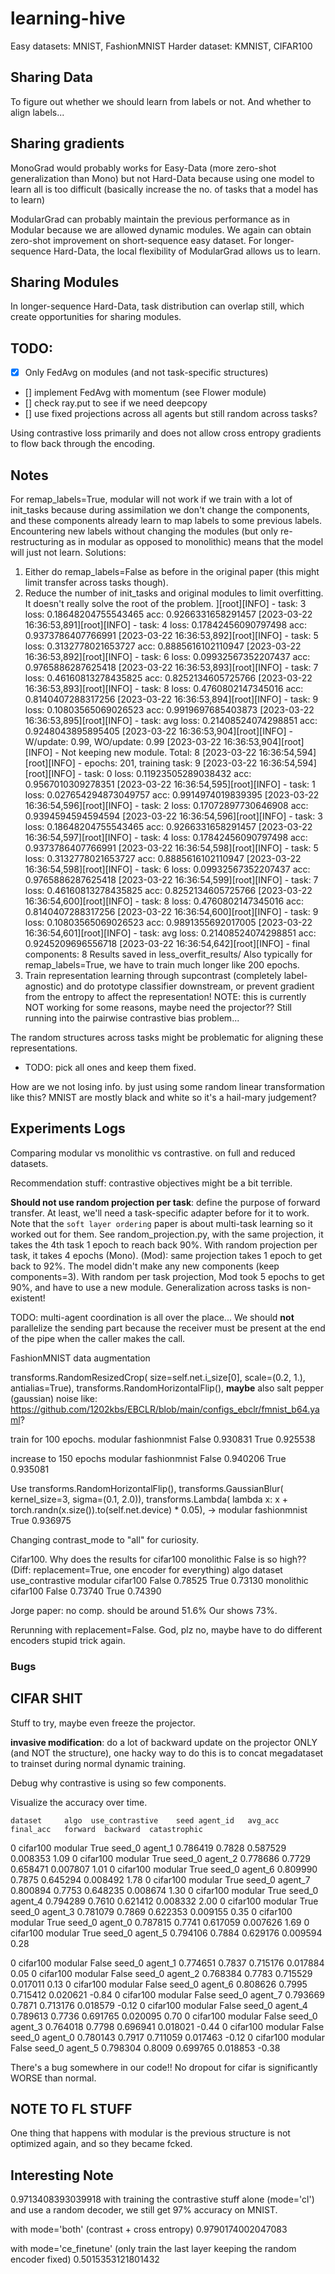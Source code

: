 # learning-hive

Easy datasets: MNIST, FashionMNIST
Harder dataset: KMNIST, CIFAR100

## Sharing Data
To figure out whether we should learn from labels or not. And whether to align labels...

## Sharing gradients
MonoGrad would probably works for Easy-Data (more zero-shot
generalization than Mono) but not Hard-Data because
using one model to learn all is too difficult (basically increase the no. 
of tasks that a model has to learn)

ModularGrad can probably maintain the previous performance as in Modular because we
are allowed dynamic modules. We again can obtain zero-shot improvement on short-sequence easy dataset.
For longer-sequence Hard-Data, the local flexibility of ModularGrad allows us to learn.

## Sharing Modules
In longer-sequence Hard-Data, task distribution can overlap still, which create opportunities for sharing modules.


## TODO:
- [x] Only FedAvg on modules (and not task-specific structures)
- [] implement FedAvg with momentum (see Flower module)
- [] check ray.put to see if we need deepcopy
- [] use fixed projections across all agents but still random across tasks?

Using contrastive loss primarily and does not allow cross entropy gradients to flow
back through the encoding.

## Notes
For remap_labels=True, modular will not work if we train with a lot of init_tasks because during assimilation
we don't change the components, and these components already learn to map labels to some previous labels. Encountering
new labels without changing the modules (but only re-restructuring as in modular as opposed to monolithic) means that 
the model will just not learn.
Solutions:
1. Either do remap_labels=False as before in the original paper (this might limit transfer across tasks though).
2. Reduce the number of init_tasks and original modules to limit overfitting. It doesn't really solve the root of the problem.
][root][INFO] -         task: 3 loss: 0.18648204755543465       acc: 0.9266331658291457
[2023-03-22 16:36:53,891][root][INFO] -         task: 4 loss: 0.17842456090797498       acc: 0.9373786407766991
[2023-03-22 16:36:53,892][root][INFO] -         task: 5 loss: 0.3132778021653727        acc: 0.8885616102110947
[2023-03-22 16:36:53,892][root][INFO] -         task: 6 loss: 0.09932567352207437       acc: 0.9765886287625418
[2023-03-22 16:36:53,893][root][INFO] -         task: 7 loss: 0.46160813278435825       acc: 0.8252134605725766
[2023-03-22 16:36:53,893][root][INFO] -         task: 8 loss: 0.4760802147345016        acc: 0.8140407288317256
[2023-03-22 16:36:53,894][root][INFO] -         task: 9 loss: 0.10803565069026523       acc: 0.9919697685403873
[2023-03-22 16:36:53,895][root][INFO] -         task: avg       loss: 0.21408524074298851       acc: 0.9248043895895405
[2023-03-22 16:36:53,904][root][INFO] - W/update: 0.99, WO/update: 0.99
[2023-03-22 16:36:53,904][root][INFO] - Not keeping new module. Total: 8
[2023-03-22 16:36:54,594][root][INFO] - epochs: 201, training task: 9
[2023-03-22 16:36:54,594][root][INFO] -         task: 0 loss: 0.11923505289038432       acc: 0.9567010309278351
[2023-03-22 16:36:54,595][root][INFO] -         task: 1 loss: 0.027654294873049757      acc: 0.9914974019839395
[2023-03-22 16:36:54,596][root][INFO] -         task: 2 loss: 0.17072897730646908       acc: 0.9394594594594594
[2023-03-22 16:36:54,596][root][INFO] -         task: 3 loss: 0.18648204755543465       acc: 0.9266331658291457
[2023-03-22 16:36:54,597][root][INFO] -         task: 4 loss: 0.17842456090797498       acc: 0.9373786407766991
[2023-03-22 16:36:54,598][root][INFO] -         task: 5 loss: 0.3132778021653727        acc: 0.8885616102110947
[2023-03-22 16:36:54,598][root][INFO] -         task: 6 loss: 0.09932567352207437       acc: 0.9765886287625418
[2023-03-22 16:36:54,599][root][INFO] -         task: 7 loss: 0.46160813278435825       acc: 0.8252134605725766
[2023-03-22 16:36:54,600][root][INFO] -         task: 8 loss: 0.4760802147345016        acc: 0.8140407288317256
[2023-03-22 16:36:54,600][root][INFO] -         task: 9 loss: 0.10803565069026523       acc: 0.9891355692017005
[2023-03-22 16:36:54,601][root][INFO] -         task: avg       loss: 0.21408524074298851       acc: 0.9245209696556718
[2023-03-22 16:36:54,642][root][INFO] - final components: 8
Results saved in less_overfit_results/ Also typically for remap_labels=True, we have to train much longer like 200 epochs.
3. Train representation learning through supcontrast (completely label-agnostic) and do prototype classifier downstream, or prevent
gradient from the entropy to affect the representation!
NOTE: this is currently NOT working for some reasons, maybe need the projector??
Still running into the pairwise contrastive bias problem...


The random structures across tasks might be problematic for aligning these representations.
- TODO: pick all ones and keep them fixed.


How are we not losing info. by just using some random linear transformation like this? MNIST are mostly black and white so it's a hail-mary judgement?


## Experiments Logs
Comparing modular vs monolithic vs contrastive.
on full and reduced datasets.



Recommendation stuff: contrastive objectives might be a bit terrible.



__Should not use random projection per task__: define the purpose of forward transfer. At least, we'll need a task-specific 
adapter before for it to work. Note that the `soft layer ordering` paper is about multi-task learning so it worked out for them.
See random_projection.py, with the same projection, it takes the 4th task 1 epoch to reach back 90%. With random projection per task,
it takes 4 epochs (Mono). (Mod): same projection takes 1 epoch to get back to 92%. The model didn't make any new components (keep components=3). With random per task projection, Mod took 5 epochs to get 90%, and have to use a new module. Generalization across tasks is non-existent!





TODO: multi-agent coordination is all over the place...
We should **not** parallelize the sending part because the receiver must be present at the end of the pipe when the caller makes the call.




FashionMNIST data augmentation

transforms.RandomResizedCrop(
                    size=self.net.i_size[0], scale=(0.2, 1.), antialias=True),
transforms.RandomHorizontalFlip(),
__maybe__ also salt pepper (gaussian) noise like: https://github.com/1202kbs/EBCLR/blob/main/configs_ebclr/fmnist_b64.yaml?


train for 100 epochs.
modular     fashionmnist  False              0.930831
                          True               0.925538

increase to 150 epochs
modular     fashionmnist  False              0.940206
                          True               0.935081


Use 
transforms.RandomHorizontalFlip(),
transforms.GaussianBlur(
                        kernel_size=3, sigma=(0.1, 2.0)),
transforms.Lambda(
                lambda x: x + torch.randn(x.size()).to(self.net.device) * 0.05),
-> modular     fashionmnist  True               0.936975

Changing contrast_mode to "all" for curiosity.



Cifar100.
Why does the results for cifar100 monolithic False is so high??
(Diff: replacement=True, one encoder for everything)
algo        dataset   use_contrastive
modular     cifar100  False              0.78525
                      True               0.73130
monolithic  cifar100  False              0.73740
                      True               0.74390

Jorge paper: no comp. should be around 51.6%
Our shows 73%.

Rerunning with replacement=False.
God, plz no, maybe have to do different encoders stupid trick again.



### Bugs

## CIFAR SHIT

Stuff to try, maybe even freeze the projector.

__invasive modification__: do a lot of backward update on the projector ONLY (and NOT the 
structure), one hacky way to do this is to concat megadataset to trainset during normal dynamic training.

Debug why contrastive is using so few components.

Visualize the accuracy over time.


    dataset     algo  use_contrastive    seed agent_id   avg_acc  final_acc   forward  backward  catastrophic
0  cifar100  modular             True  seed_0  agent_1  0.786419     0.7828  0.587529  0.008353          1.09
0  cifar100  modular             True  seed_0  agent_2  0.778686     0.7729  0.658471  0.007807          1.01
0  cifar100  modular             True  seed_0  agent_6  0.809990     0.7875  0.645294  0.008492          1.78
0  cifar100  modular             True  seed_0  agent_7  0.800894     0.7753  0.648235  0.008674          1.30
0  cifar100  modular             True  seed_0  agent_4  0.794289     0.7610  0.621412  0.008332          2.00
0  cifar100  modular             True  seed_0  agent_3  0.781079     0.7869  0.622353  0.009155          0.35
0  cifar100  modular             True  seed_0  agent_0  0.787815     0.7741  0.617059  0.007626          1.69
0  cifar100  modular             True  seed_0  agent_5  0.794106     0.7884  0.629176  0.009594          0.28



0  cifar100     modular            False  seed_0  agent_1  0.774651     0.7837  0.715176  0.017884          0.05
0  cifar100     modular            False  seed_0  agent_2  0.768384     0.7783  0.715529  0.017011          0.13
0  cifar100     modular            False  seed_0  agent_6  0.808626     0.7995  0.715412  0.020621         -0.84
0  cifar100     modular            False  seed_0  agent_7  0.793669     0.7871  0.713176  0.018579         -0.12
0  cifar100     modular            False  seed_0  agent_4  0.789613     0.7736  0.691765  0.020095          0.70
0  cifar100     modular            False  seed_0  agent_3  0.764018     0.7798  0.696941  0.018021         -0.44
0  cifar100     modular            False  seed_0  agent_0  0.780143     0.7917  0.711059  0.017463         -0.12
0  cifar100     modular            False  seed_0  agent_5  0.798304     0.8009  0.699765  0.018853         -0.38


There's a bug somewhere in our code!! No dropout for cifar is significantly WORSE than normal.



## NOTE TO FL STUFF

One thing that happens with modular is the previous structure is not optimized again, and so they became fcked.



## Interesting Note

0.9713408393039918
with training the contrastive stuff alone (mode='cl') and use a random decoder, we still get 97% accuracy on MNIST.

with mode='both' (contrast + cross entropy)
0.9790174002047083

with mode='ce_finetune' (only train the last layer keeping the random encoder fixed)
0.5015353121801432
